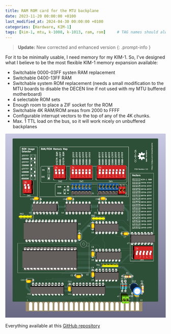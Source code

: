 ```yaml
---
title: RAM ROM card for the MTU backplane
date: 2023-11-20 00:00:00 +0100
last_modified_at: 2024-04-30 00:00:00 +0100
categories: [Hardware, KIM-1]
tags: [kim-1, mtu, k-1008, k-1013, ram, rom]     # TAG names should always be lowercase
---
```

> **Update:** New corrected and enhanced version
{: .prompt-info }

For it to be minimally usable, I need memory for my KIM-1. So, I've designed what I believe to be the most flexible KIM-1 memory expansion available:

* Switchable 0000-03FF systen RAM replacement
* Switchable 0400-13FF RAM
* Switchable system ROM replacement (needs a small modification to the MTU boards to disable the DECEN line if not used with my MTU buffered motherboard)
* 4 selectable ROM sets
* Enough room to place a ZIF socket for the ROM
* Switchable 4K RAM/ROM areas from 2000 to FFFF
* Configurable interrupt vectors to the top of any of the 4K chunks.
* Max. 1 TTL load on the bus, so it will work nicely on unbuffered backplanes

![img-description](/assets/img/posts/2023-11-20-RAM-ROM-card-for-the-MTU-backplane/kim-1-RAM-ROM.png)

Everything available at this [GitHub repository](https://github.com/eduardocasino/kim-1-mtu-ram-rom)
